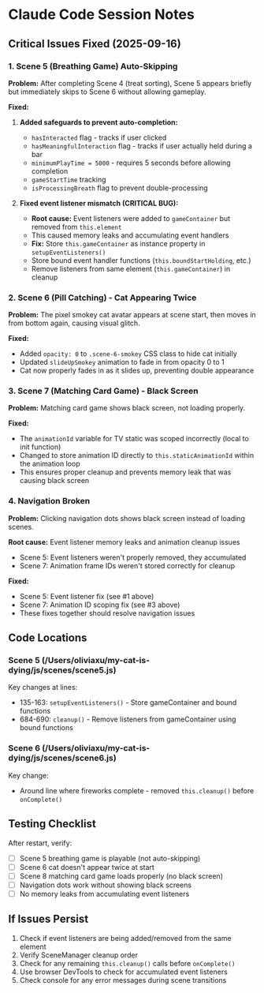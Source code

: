 # Claude Code Session Notes

## Critical Issues Fixed (2025-09-16)

### 1. Scene 5 (Breathing Game) Auto-Skipping
**Problem:** After completing Scene 4 (treat sorting), Scene 5 appears briefly but immediately skips to Scene 6 without allowing gameplay.

**Fixed:**
1. **Added safeguards to prevent auto-completion:**
   - `hasInteracted` flag - tracks if user clicked
   - `hasMeaningfulInteraction` flag - tracks if user actually held during a bar
   - `minimumPlayTime = 5000` - requires 5 seconds before allowing completion
   - `gameStartTime` tracking
   - `isProcessingBreath` flag to prevent double-processing

2. **Fixed event listener mismatch (CRITICAL BUG):**
   - **Root cause:** Event listeners were added to `gameContainer` but removed from `this.element`
   - This caused memory leaks and accumulating event handlers
   - **Fix:** Store `this.gameContainer` as instance property in `setupEventListeners()`
   - Store bound event handler functions (`this.boundStartHolding`, etc.)
   - Remove listeners from same element (`this.gameContainer`) in cleanup

### 2. Scene 6 (Pill Catching) - Cat Appearing Twice
**Problem:** The pixel smokey cat avatar appears at scene start, then moves in from bottom again, causing visual glitch.

**Fixed:**
- Added `opacity: 0` to `.scene-6-smokey` CSS class to hide cat initially
- Updated `slideUpSmokey` animation to fade in from opacity 0 to 1
- Cat now properly fades in as it slides up, preventing double appearance

### 3. Scene 7 (Matching Card Game) - Black Screen
**Problem:** Matching card game shows black screen, not loading properly.

**Fixed:**
- The `animationId` variable for TV static was scoped incorrectly (local to init function)
- Changed to store animation ID directly to `this.staticAnimationId` within the animation loop
- This ensures proper cleanup and prevents memory leak that was causing black screen

### 4. Navigation Broken
**Problem:** Clicking navigation dots shows black screen instead of loading scenes.

**Root cause:** Event listener memory leaks and animation cleanup issues
- Scene 5: Event listeners weren't properly removed, they accumulated
- Scene 7: Animation frame IDs weren't stored correctly for cleanup

**Fixed:** 
- Scene 5: Event listener fix (see #1 above)
- Scene 7: Animation ID scoping fix (see #3 above)
- These fixes together should resolve navigation issues

## Code Locations

### Scene 5 (/Users/oliviaxu/my-cat-is-dying/js/scenes/scene5.js)
Key changes at lines:
- 135-163: `setupEventListeners()` - Store gameContainer and bound functions
- 684-690: `cleanup()` - Remove listeners from gameContainer using bound functions

### Scene 6 (/Users/oliviaxu/my-cat-is-dying/js/scenes/scene6.js)
Key change:
- Around line where fireworks complete - removed `this.cleanup()` before `onComplete()`

## Testing Checklist
After restart, verify:
- [ ] Scene 5 breathing game is playable (not auto-skipping)
- [ ] Scene 6 cat doesn't appear twice at start
- [ ] Scene 8 matching card game loads properly (no black screen)
- [ ] Navigation dots work without showing black screens
- [ ] No memory leaks from accumulating event listeners

## If Issues Persist
1. Check if event listeners are being added/removed from the same element
2. Verify SceneManager cleanup order
3. Check for any remaining `this.cleanup()` calls before `onComplete()`
4. Use browser DevTools to check for accumulated event listeners
5. Check console for any error messages during scene transitions